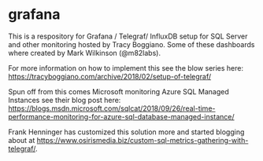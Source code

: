 # grafana
This is a respository for Grafana / Telegraf/ InfluxDB setup for SQL Server and other monitoring
hosted by Tracy Boggiano.  Some of these dashboards where created by Mark Wilkinson (@m82labs).

For more information on how to implement this see the blow series here:
https://tracyboggiano.com/archive/2018/02/setup-of-telegraf/

Spun off from this comes Microsoft monitoring Azure SQL Managed Instances see their blog post here:
https://blogs.msdn.microsoft.com/sqlcat/2018/09/26/real-time-performance-monitoring-for-azure-sql-database-managed-instance/

Frank Henninger has customized this solution more and started blogging about at https://www.osirismedia.biz/custom-sql-metrics-gathering-with-telegraf/.
